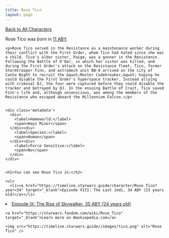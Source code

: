 ```yaml
---
title: Rose Tico
layout: page
---
```

<a href="/character" class="smaller">Back to All Characters</a>

<div class="container">
  <div class="col-10">
    <p>
    Rose Tico             was born in <a href="https://timeline.starwars.guide/character/Rose Tico?year=11" target="_blank">11 ABY</a>.
    </p>

    <p>Rose Tico served in the Resistance as a maintenance worker during their conflict with the First Order, whom Tico had hated since she was a child. Tico's older sister, Paige, was a gunner in the Resistance. Following the Battle of D'Qar, in which her sister was killed, and during the First Order's attack on the Resistance fleet, Tico, former Stormtrooper Finn, and astromech unit BB-8 arrived on the city of Canto Bight to recruit the &quot;Master Codebreaker,&quot; hoping he could disable the First Order's hyperspace tracker. Instead allying with criminal DJ, the four were captured before they could disable the tracker and betrayed by DJ. In the ensuing Battle of Crait, Tico saved Finn's life and, although unconscious, was among the members of the Resistance who escaped aboard the Millennium Falcon.</p>


    <div class='metadata'>
      <div>
        <label>Homeworld:</label>
        <span>Hays Minor</span>
      </div><div>
        <label>Species:</label>
        <span>Human</span>
      </div><div>
        <label>Force Sensitive:</label>
        <span>No</span>
      </div>
    </div>


    <h2>You can see Rose Tico in:</h2>

    <ul>
      <li><a href="https://timeline.starwars.guide/character/Rose Tico?year=34" target="_blank">Episode VIII: The Last Jedi, 34 ABY (23 years old)</a></li>
  <li><a href="https://timeline.starwars.guide/character/Rose Tico?year=35" target="_blank">Episode IX: The Rise of Skywalker, 35 ABY (24 years old)</a></li>
    </ul>

    <a href="https://starwars.fandom.com/wiki/Rose_Tico" target="_blank">Learn more on Wookiepedia.com</a>
  </div>
  <div class="character_image col-2">
    
    <img src="https://timeline.starwars.guide//images/tico.png" alt="Rose Tico" />
  </div>
</div>
